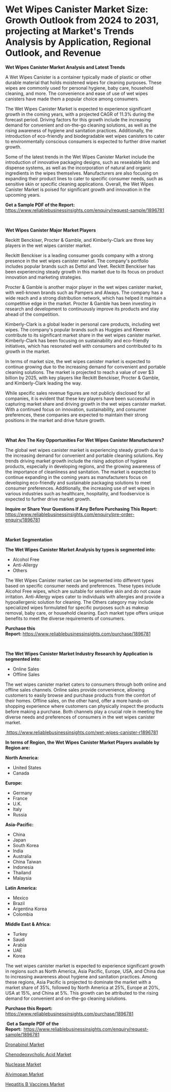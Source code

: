 <p><h1>Wet Wipes Canister Market Size: Growth Outlook from 2024 to 2031, projecting at Market's Trends Analysis by Application, Regional Outlook, and Revenue</h1></p><p><strong>Wet Wipes Canister Market Analysis and Latest Trends</strong></p>
<p><p>A Wet Wipes Canister is a container typically made of plastic or other durable material that holds moistened wipes for cleaning purposes. These wipes are commonly used for personal hygiene, baby care, household cleaning, and more. The convenience and ease of use of wet wipes canisters have made them a popular choice among consumers.</p><p>The Wet Wipes Canister Market is expected to experience significant growth in the coming years, with a projected CAGR of 11.3% during the forecast period. Driving factors for this growth include the increasing demand for convenient and on-the-go cleaning solutions, as well as the rising awareness of hygiene and sanitation practices. Additionally, the introduction of eco-friendly and biodegradable wet wipes canisters to cater to environmentally conscious consumers is expected to further drive market growth.</p><p>Some of the latest trends in the Wet Wipes Canister Market include the introduction of innovative packaging designs, such as resealable lids and dispense systems, as well as the incorporation of natural and organic ingredients in the wipes themselves. Manufacturers are also focusing on expanding their product lines to cater to specific consumer needs, such as sensitive skin or specific cleaning applications. Overall, the Wet Wipes Canister Market is poised for significant growth and innovation in the upcoming years.</p></p>
<p><strong>Get a Sample PDF of the Report:&nbsp;</strong> <a href="https://www.reliablebusinessinsights.com/enquiry/request-sample/1896781">https://www.reliablebusinessinsights.com/enquiry/request-sample/1896781</a></p>
<p>&nbsp;</p>
<p><strong>Wet Wipes Canister Major Market Players</strong></p>
<p><p>Reckitt Benckiser, Procter & Gamble, and Kimberly-Clark are three key players in the wet wipes canister market.</p><p>Reckitt Benckiser is a leading consumer goods company with a strong presence in the wet wipes canister market. The company's portfolio includes popular brands such as Dettol and Veet. Reckitt Benckiser has been experiencing steady growth in this market due to its focus on product innovation and marketing strategies.</p><p>Procter & Gamble is another major player in the wet wipes canister market, with well-known brands such as Pampers and Always. The company has a wide reach and a strong distribution network, which has helped it maintain a competitive edge in the market. Procter & Gamble has been investing in research and development to continuously improve its products and stay ahead of the competition.</p><p>Kimberly-Clark is a global leader in personal care products, including wet wipes. The company's popular brands such as Huggies and Kleenex contribute to its significant market share in the wet wipes canister market. Kimberly-Clark has been focusing on sustainability and eco-friendly initiatives, which has resonated well with consumers and contributed to its growth in the market.</p><p>In terms of market size, the wet wipes canister market is expected to continue growing due to the increasing demand for convenient and portable cleaning solutions. The market is projected to reach a value of over $3 billion by 2025, with key players like Reckitt Benckiser, Procter & Gamble, and Kimberly-Clark leading the way.</p><p>While specific sales revenue figures are not publicly disclosed for all companies, it is evident that these key players have been successful in capturing market share and driving growth in the wet wipes canister market. With a continued focus on innovation, sustainability, and consumer preferences, these companies are expected to maintain their strong positions in the market and drive future growth.</p></p>
<p>&nbsp;</p>
<p><strong>What Are The Key Opportunities For Wet Wipes Canister Manufacturers?</strong></p>
<p><p>The global wet wipes canister market is experiencing steady growth due to the increasing demand for convenient and portable cleaning solutions. Key trends driving market growth include the rising adoption of hygiene products, especially in developing regions, and the growing awareness of the importance of cleanliness and sanitation. The market is expected to continue expanding in the coming years as manufacturers focus on developing eco-friendly and sustainable packaging solutions to meet consumer preferences. Additionally, the increasing use of wet wipes in various industries such as healthcare, hospitality, and foodservice is expected to further drive market growth.</p></p>
<p><strong>Inquire or Share Your Questions If Any Before Purchasing This Report:</strong> <a href="https://www.reliablebusinessinsights.com/enquiry/pre-order-enquiry/1896781">https://www.reliablebusinessinsights.com/enquiry/pre-order-enquiry/1896781</a></p>
<p>&nbsp;</p>
<p><strong>Market Segmentation</strong></p>
<p><strong>The Wet Wipes Canister Market Analysis by types is segmented into:</strong></p>
<p><ul><li>Alcohol Free</li><li>Anti-Allergy</li><li>Others</li></ul></p>
<p><p>The Wet Wipes Canister market can be segmented into different types based on specific consumer needs and preferences. These types include Alcohol Free wipes, which are suitable for sensitive skin and do not cause irritation. Anti-Allergy wipes cater to individuals with allergies and provide a hypoallergenic solution for cleaning. The Others category may include specialized wipes formulated for specific purposes such as makeup removal, baby care, or household cleaning. Each market type offers unique benefits to meet the diverse requirements of consumers.</p></p>
<p><strong>Purchase this Report:&nbsp;</strong><a href="https://www.reliablebusinessinsights.com/purchase/1896781">https://www.reliablebusinessinsights.com/purchase/1896781</a></p>
<p>&nbsp;</p>
<p><strong>The Wet Wipes Canister Market Industry Research by Application is segmented into:</strong></p>
<p><ul><li>Online Sales</li><li>Offline Sales</li></ul></p>
<p><p>The wet wipes canister market caters to consumers through both online and offline sales channels. Online sales provide convenience, allowing customers to easily browse and purchase products from the comfort of their homes. Offline sales, on the other hand, offer a more hands-on shopping experience where customers can physically inspect the products before making a purchase. Both channels play a crucial role in meeting the diverse needs and preferences of consumers in the wet wipes canister market.</p></p>
<p><a href="https://www.reliablebusinessinsights.com/wet-wipes-canister-r1896781">&nbsp;https://www.reliablebusinessinsights.com/wet-wipes-canister-r1896781</a></p>
<p><strong>In terms of Region, the Wet Wipes Canister Market Players available by Region are:</strong></p>
<p>
    <p> <strong> North America: </strong>
        <ul>
            <li>United States</li>
            <li>Canada</li>
        </ul>
        </p> 
    <p> <strong> Europe: </strong>
        <ul>
            <li>Germany</li>
            <li>France</li>
            <li>U.K.</li>
            <li>Italy</li>
            <li>Russia</li>
        </ul>
        </p> 
    <p> <strong> Asia-Pacific: </strong>
        <ul>
            <li>China</li>
            <li>Japan</li>
            <li>South Korea</li>
            <li>India</li>
            <li>Australia</li>
            <li>China Taiwan</li>
            <li>Indonesia</li>
            <li>Thailand</li>
            <li>Malaysia</li>
        </ul>
        </p> 
    <p> <strong> Latin America: </strong>
        <ul>
            <li>Mexico</li>
            <li>Brazil</li>
            <li>Argentina Korea</li>
            <li>Colombia</li>
        </ul>
        </p> 
    <p> <strong> Middle East & Africa: </strong>
        <ul>
            <li>Turkey</li>
            <li>Saudi</li>
            <li>Arabia</li>
            <li>UAE</li>
            <li>Korea</li>
        </ul>
    </p>
    </p>
<p><p>The wet wipes canister market is expected to experience significant growth in regions such as North America, Asia Pacific, Europe, USA, and China due to increasing awareness about hygiene and sanitation practices. Among these regions, Asia Pacific is projected to dominate the market with a market share of 35%, followed by North America at 25%, Europe at 20%, USA at 15%, and China at 5%. This growth can be attributed to the rising demand for convenient and on-the-go cleaning solutions.</p></p>
<p><strong>Purchase this Report: </strong><a href="https://www.reliablebusinessinsights.com/purchase/1896781">https://www.reliablebusinessinsights.com/purchase/1896781</a></p>
<p>&nbsp;<strong>Get a Sample PDF of the Report:&nbsp;&nbsp;</strong><a href="https://www.reliablebusinessinsights.com/enquiry/request-sample/1896781">https://www.reliablebusinessinsights.com/enquiry/request-sample/1896781</a></p>
<p><strong></strong></p>
<p><p><a href="https://github.com/JosephWillisbXXgf/Market-Research-Report-List-1/blob/main/dronabinol-market.md">Dronabinol Market</a></p><p><a href="https://github.com/nathandecarvalho/Market-Research-Report-List-4/blob/main/chenodeoxycholic-acid-market.md">Chenodeoxycholic Acid Market</a></p><p><a href="https://github.com/julian6Skinner/Market-Research-Report-List-1/blob/main/nuclease-market.md">Nuclease Market</a></p><p><a href="https://github.com/mandarincruisesvn/Market-Research-Report-List-1/blob/main/alvimopan-market.md">Alvimopan Market</a></p><p><a href="https://github.com/jakobeblake56/Market-Research-Report-List-1/blob/main/hepatitis-b-vaccines-market.md">Hepatitis B Vaccines Market</a></p></p>